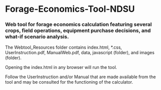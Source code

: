 # Forage-Economics-Tool-NDSU

### Web tool for forage economics calculation featuring several crops, field operations, equipment purchase decisions, and what-if scenario analysis.

The Webtool_Resources folder contains index.html, *.css, UserInstruction.pdf, ManualWeb.pdf, data,  javascript (folder), and images (folder). 

Opening the index.html in any browser will run the tool.

Follow the UserInstruction and/or Manual that are made available from the tool and may be consulted for the functioning of the calculator.
